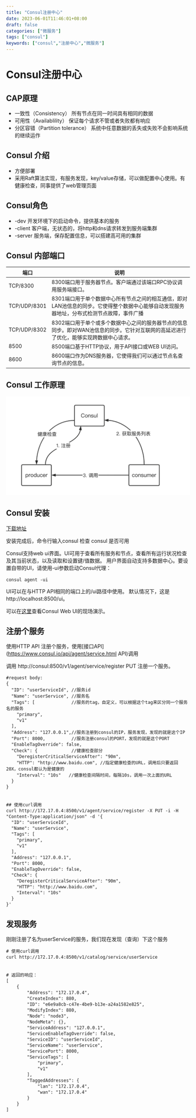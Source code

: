 ```yaml
---
title: "Consul注册中心"
date: 2023-06-01T11:46:01+08:00
draft: false
categories: ["微服务"]
tags: ["consul"]
keywords: ["consul","注册中心","微服务"]
---
```



# Consul注册中心

## CAP原理
* 一致性（Consistency） 所有节点在同一时间具有相同的数据
* 可用性（Availablility） 保证每个请求不管或者失败都有响应
* 分区容错（Partition tolerance） 系统中任意数据的丢失或失败不会影响系统的继续运作

## Consul 介绍
* 方便部署
* 采用Raft算法实现，有服务发现，key/value存储，可以做配置中心使用。有健康检查，同事提供了web管理页面

## Consul角色
* -dev 开发环境下的启动命令，提供基本的服务
* -client 客户端，无状态的，将http和dns请求转发到服务端集群
* -server 服务端，保存配置信息，可以搭建高可用的集群

## Consul 内部端口
|端口|说明|
|----|----|
|TCP/8300 | 8300端口用于服务器节点。客户端通过该端口RPC协议调用服务端接口。|
|TCP/UDP/8301 |8301端口用于单个数据中心所有节点之间的相互通信，即对LAN池信息的同步。它使得整个数据中心能够自动发现服务器地址，分布式检测节点故障，事件广播|
|TCP/UDP/8302| 8302端口用于单个或多个数据中心之间的服务器节点的信息同步。即对WAN池信息的同步。它针对互联网的高延迟进行了优化，能够实现跨数据中心请求。|
|8500| 8500端口基于HTTP协议，用于API接口或WEB UI访问。|
|8600|8600端口作为DNS服务器，它使得我们可以通过节点名查询节点的信息。|

## Consul 工作原理
![Alt text](../../static/images/consul.png)



## Consul 安装
[下载地址](https://developer.hashicorp.com/consul/install)

安装完成后，命令行输入consul 检查 consul 是否可用

Consul支持web ui界面。UI可用于查看所有服务和节点，查看所有运行状况检查及其当前状态，以及读取和设置键/值数据。 用户界面自动支持多数据中心。要设置自带的UI，请使用-ui参数启动Consul代理：
```
consul agent -ui
```
UI可以在与HTTP API相同的端口上的/ui路径中使用。 默认情况下，这是http://localhost:8500/ui。

可以在[这里](https://cloud.tencent.com/developer/tools/blog-entry?target=http%3A%2F%2Fdemo.consul.io%2F%3F_ga%3D2.168770787.357465016.1511587452-891659360.1511587452)查看Consul Web UI的现场演示。


## 注册个服务

使用HTTP API 注册个服务，使用[接口API](https://www.consul.io/api/agent/service.html API)调用

调用 http://consul:8500/v1/agent/service/register PUT 注册一个服务。
```
#request body:
{
  "ID": "userServiceId", //服务id
  "Name": "userService", //服务名
  "Tags": [              //服务的tag，自定义，可以根据这个tag来区分同一个服务名的服务
    "primary",
    "v1"
  ],
  "Address": "127.0.0.1",//服务注册到consul的IP，服务发现，发现的就是这个IP
  "Port": 8000,          //服务注册consul的PORT，发现的就是这个PORT
  "EnableTagOverride": false,
  "Check": {             //健康检查部分
    "DeregisterCriticalServiceAfter": "90m",
    "HTTP": "http://www.baidu.com", //指定健康检查的URL，调用后只要返回20X，consul都认为是健康的
    "Interval": "10s"   //健康检查间隔时间，每隔10s，调用一次上面的URL
  }
}


## 使用curl调用
curl http://172.17.0.4:8500/v1/agent/service/register -X PUT -i -H "Content-Type:application/json" -d '{
  "ID": "userServiceId",  
  "Name": "userService",
  "Tags": [
    "primary",
    "v1"
  ],
  "Address": "127.0.0.1",
  "Port": 8000,
  "EnableTagOverride": false,
  "Check": {
    "DeregisterCriticalServiceAfter": "90m",
    "HTTP": "http://www.baidu.com",
    "Interval": "10s"
  }
}'
```

## 发现服务
刚刚注册了名为userService的服务，我们现在发现（查询）下这个服务
```
# 使用curl调用
curl http://172.17.0.4:8500/v1/catalog/service/userService


# 返回的响应：
[
    {
        "Address": "172.17.0.4",
        "CreateIndex": 880,
        "ID": "e6e9a8cb-c47e-4be9-b13e-a24a1582e825",
        "ModifyIndex": 880,
        "Node": "node3",
        "NodeMeta": {},
        "ServiceAddress": "127.0.0.1",
        "ServiceEnableTagOverride": false,
        "ServiceID": "userServiceId",
        "ServiceName": "userService",
        "ServicePort": 8000,
        "ServiceTags": [
            "primary",
            "v1"
        ],
        "TaggedAddresses": {
            "lan": "172.17.0.4",
            "wan": "172.17.0.4"
        }
    }
]
```



